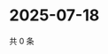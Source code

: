 # 2025-07-18

共 0 条

<!-- BEGIN ZHIHUVIDEO -->
<!-- 最后更新时间 Fri Jul 18 2025 03:12:01 GMT+0800 (China Standard Time) -->

<!-- END ZHIHUVIDEO -->
